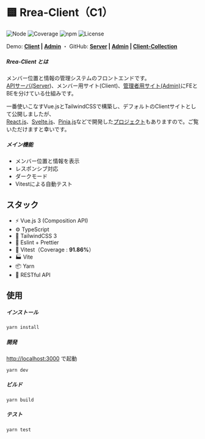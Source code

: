 # 🟨 Rrea-Client（C1）

![Node](https://img.shields.io/badge/Node.js-v18.0.0-fb7185.svg?logo=&style=flat-square)  ![Coverage](https://img.shields.io/badge/Coverage-91.86%25-84CC16.svg?style=flat-square)  ![npm](https://img.shields.io/badge/npm-0.4.0-84CC16.svg?style=flat-square)  ![License](https://img.shields.io/badge/License-MIT-0284C7.svg?logo=&style=flat-square)

Demo:  **[Client]() | [Admin]()**  ・  GitHub:  **[Server](https://github.com/kensoz/Rrea-server) | [Admin](https://github.com/kensoz/Rrea-admin) | [Client-Collection](https://github.com/kensoz/Rrea-client-collection)**

##### Rrea-Client とは

メンバー位置と情報の管理システムのフロントエンドです。\
[APIサーバ(Server](https://github.com/kensoz/Rrea-server))、メンバー用サイト(Client)、[管理者用サイト(Admin)](https://github.com/kensoz/Rrea-admin)にFEとBEを分けている仕組みです。

一番使いこなすVue.jsとTailwindCSSで構築し、デフォルトのClientサイトとして公開しましたが、\
[React.js](https://github.com/kensoz/Rrea-client-collection/tree/master/c2-react18-ts-mui)、[Svelte.js](https://github.com/kensoz/Rrea-client-collection/tree/master/c3-svelte-ts-bulma)、[Pinia.js](https://github.com/kensoz/Rrea-client-collection/tree/master/c4-vue3-ts-quasar)などで開発した[プロジェクト](https://github.com/kensoz/Rrea-client-collection)もありますので。ご覧いただけますと幸いです。

##### メイン機能

+ メンバー位置と情報を表示
+ レスポンシブ対応
+ ダークモード
+ Vitestによる自動テスト



## スタック

+ ⚡️ Vue.js 3 (Composition API)
+ ⚙️ TypeScript
+ 🎨 TailwindCSS 3
+ 📑 Eslint + Prettier
+ 🔌 Vitest（Coverage : **91.86%**）
+ 🏭 Vite
+ 📦 Yarn
+ 🔺 RESTful API



## 使用

##### インストール

```bash
yarn install
```

##### 開発

[http://localhost:3000](http://localhost:3000) で起動

```bash
yarn dev
```

##### ビルド

```bash
yarn build
```

##### テスト

```bash
yarn test
```




